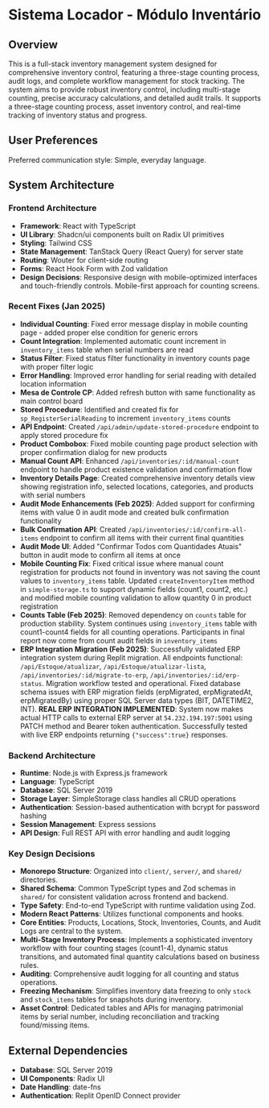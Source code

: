 # Sistema Locador - Módulo Inventário

## Overview

This is a full-stack inventory management system designed for comprehensive inventory control, featuring a three-stage counting process, audit logs, and complete workflow management for stock tracking. The system aims to provide robust inventory control, including multi-stage counting, precise accuracy calculations, and detailed audit trails. It supports a three-stage counting process, asset inventory control, and real-time tracking of inventory status and progress.

## User Preferences

Preferred communication style: Simple, everyday language.

## System Architecture

### Frontend Architecture
- **Framework**: React with TypeScript
- **UI Library**: Shadcn/ui components built on Radix UI primitives
- **Styling**: Tailwind CSS
- **State Management**: TanStack Query (React Query) for server state
- **Routing**: Wouter for client-side routing
- **Forms**: React Hook Form with Zod validation
- **Design Decisions**: Responsive design with mobile-optimized interfaces and touch-friendly controls. Mobile-first approach for counting screens.

### Recent Fixes (Jan 2025)
- **Individual Counting**: Fixed error message display in mobile counting page - added proper else condition for generic errors
- **Count Integration**: Implemented automatic count increment in `inventory_items` table when serial numbers are read
- **Status Filter**: Fixed status filter functionality in inventory counts page with proper filter logic
- **Error Handling**: Improved error handling for serial reading with detailed location information
- **Mesa de Controle CP**: Added refresh button with same functionality as main control board
- **Stored Procedure**: Identified and created fix for `sp_RegisterSerialReading` to increment `inventory_items` counts
- **API Endpoint**: Created `/api/admin/update-stored-procedure` endpoint to apply stored procedure fix
- **Product Combobox**: Fixed mobile counting page product selection with proper confirmation dialog for new products
- **Manual Count API**: Enhanced `/api/inventories/:id/manual-count` endpoint to handle product existence validation and confirmation flow
- **Inventory Details Page**: Created comprehensive inventory details view showing registration info, selected locations, categories, and products with serial numbers
- **Audit Mode Enhancements (Feb 2025)**: Added support for confirming items with value 0 in audit mode and created bulk confirmation functionality
- **Bulk Confirmation API**: Created `/api/inventories/:id/confirm-all-items` endpoint to confirm all items with their current final quantities
- **Audit Mode UI**: Added "Confirmar Todos com Quantidades Atuais" button in audit mode to confirm all items at once
- **Mobile Counting Fix**: Fixed critical issue where manual count registration for products not found in inventory was not saving the count values to `inventory_items` table. Updated `createInventoryItem` method in `simple-storage.ts` to support dynamic fields (count1, count2, etc.) and modified mobile counting validation to allow quantity 0 in product registration
- **Counts Table (Feb 2025)**: Removed dependency on `counts` table for production stability. System continues using `inventory_items` table with count1-count4 fields for all counting operations. Participants in final report now come from count audit fields in `inventory_items`
- **ERP Integration Migration (Feb 2025)**: Successfully validated ERP integration system during Replit migration. All endpoints functional: `/api/Estoque/atualizar`, `/api/Estoque/atualizar-lista`, `/api/inventories/:id/migrate-to-erp`, `/api/inventories/:id/erp-status`. Migration workflow tested and operational. Fixed database schema issues with ERP migration fields (erpMigrated, erpMigratedAt, erpMigratedBy) using proper SQL Server data types (BIT, DATETIME2, INT). **REAL ERP INTEGRATION IMPLEMENTED**: System now makes actual HTTP calls to external ERP server at `54.232.194.197:5001` using PATCH method and Bearer token authentication. Successfully tested with live ERP endpoints returning `{"success":true}` responses.

### Backend Architecture
- **Runtime**: Node.js with Express.js framework
- **Language**: TypeScript
- **Database**: SQL Server 2019
- **Storage Layer**: SimpleStorage class handles all CRUD operations
- **Authentication**: Session-based authentication with bcrypt for password hashing
- **Session Management**: Express sessions
- **API Design**: Full REST API with error handling and audit logging

### Key Design Decisions

- **Monorepo Structure**: Organized into `client/`, `server/`, and `shared/` directories.
- **Shared Schema**: Common TypeScript types and Zod schemas in `shared/` for consistent validation across frontend and backend.
- **Type Safety**: End-to-end TypeScript with runtime validation using Zod.
- **Modern React Patterns**: Utilizes functional components and hooks.
- **Core Entities**: Products, Locations, Stock, Inventories, Counts, and Audit Logs are central to the system.
- **Multi-Stage Inventory Process**: Implements a sophisticated inventory workflow with four counting stages (count1-4), dynamic status transitions, and automated final quantity calculations based on business rules.
- **Auditing**: Comprehensive audit logging for all counting and status operations.
- **Freezing Mechanism**: Simplifies inventory data freezing to only `stock` and `stock_items` tables for snapshots during inventory.
- **Asset Control**: Dedicated tables and APIs for managing patrimonial items by serial number, including reconciliation and tracking found/missing items.

## External Dependencies

- **Database**: SQL Server 2019
- **UI Components**: Radix UI
- **Date Handling**: date-fns
- **Authentication**: Replit OpenID Connect provider